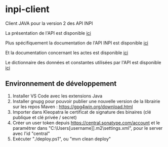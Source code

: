 # inpi-client
Client JAVA pour la version 2 des API INPI

La présentation de l'API est disponible [ici](https://data.inpi.fr/content/editorial/Acces_API_Entreprises)

Plus spécifiquement la documentation de l'API INPI est disponible [ici](https://www.inpi.fr/sites/default/files/documentation%20technique%20API%20formalit%C3%A9s_v3.0.pdf)
 
Et la documentation concernant les actes est disponible [ici](https://www.inpi.fr/sites/default/files/documentation%20technique%20API%20Actes%20v3.0_1.pdf)

Le dictionnaire des données et constantes utilisées par l'API est disponible [ici](https://www.inpi.fr/sites/default/files/Dictionnaire_de_donnees_INPI_2024_11_06_0.xlsx)

## Environnement de développement

1. Installer VS Code avec les extensions Java
2. Installer gnupg pour pouvoir publier une nouvelle version de la librairie sur les repos Maven : https://gpg4win.org/download.html
3. Importer dans Kleopatra le certificat de signature des binaires (clé publique et clé privée / secret)
4. Créer un user token depuis https://central.sonatype.com/account et le paramétrer dans "C:\Users\[username]]\.m2\settings.xml", pour le server avec l'id "central"
5. Exécuter "./deploy.ps1", ou "mvn clean deploy"
